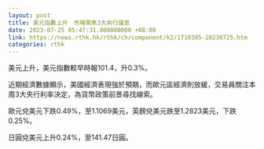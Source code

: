 ```yaml
---
layout: post
title: 美元指數上升　市場聚焦3大央行議息
date: 2023-07-25 05:47:31.000000000 +08:00
link: https://news.rthk.hk/rthk/ch/component/k2/1710385-20230725.htm
categories: rthk
---
```


美元上升，美元指數較早時報101.4，升0.3%。

近期經濟數據顯示，美國經濟表現強於預期，而歐元區經濟則放緩，交易員關注本周3大央行利率決定，為貨幣政策前景尋找線索。

歐元兌美元下跌0.49%，至1.1069美元，英鎊兌美元跌至1.2823美元，下跌0.25%。

日圓兌美元上升0.24%，至141.47日圓。
